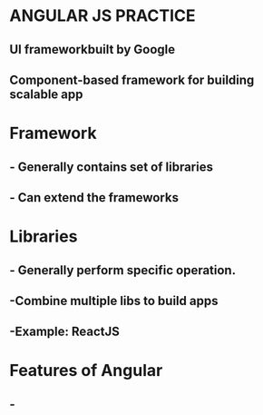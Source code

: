 <h1> ANGULAR JS PRACTICE </h1>
<!-- <h1> STARTING SOON </h1> -->
<h2> UI frameworkbuilt by Google</h2>
<h2> Component-based framework for building scalable app </h2>

<h1> Framework </h2>
<h2> - Generally contains set of libraries </h2>
<h2> - Can extend the frameworks </h2>

<h1> Libraries </h2>
<h2>- Generally perform specific operation. </h2>
<h2>-Combine multiple libs to build apps </h2>
<h2>-Example: ReactJS </h2>

<h1>Features of Angular</h1>
<h2>-</h2>


<!-- <h1> What is SPA? </h1> -->